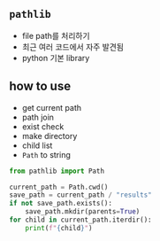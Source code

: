 ## `pathlib`
+ file path를 처리하기
+ 최근 여러 코드에서 자주 발견됨
+ python 기본 library

## how to use
+ get current path
+ path join
+ exist check
+ make directory
+ child list
+ `Path` to string
```python
from pathlib import Path

current_path = Path.cwd()
save_path = current_path / "results"
if not save_path.exists():
    save_path.mkdir(parents=True)
for child in current_path.iterdir():
    print(f"{child}")
```
